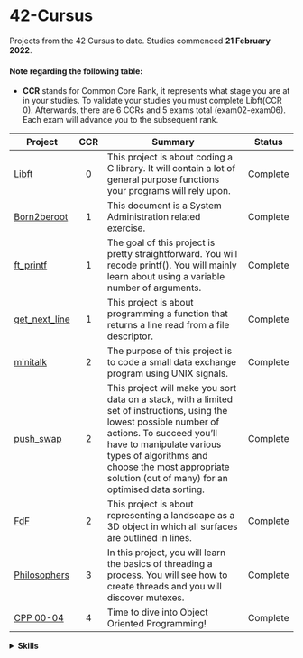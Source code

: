 # 42-Cursus
Projects from the 42 Cursus to date. Studies commenced **21 February 2022**.
#### Note regarding the following table:
* **CCR** stands for Common Core Rank, it represents what stage you are at in your studies. To validate your studies you must complete Libft(CCR 0). Afterwards, there are 6 CCRs and 5 exams total (exam02-exam06). Each exam will advance you to the subsequent rank.

| Project         | CCR | Summary                                              | Status            |
|-----------------|:---:|------------------------------------------------------|-------------------|
| [Libft](https://github.com/kaseypsbrice/42-Cursus/tree/main/Libft) | 0          | This project is about coding a C library. It will contain a lot of general purpose functions your programs will rely upon. | Complete |
| [Born2beroot](https://github.com/kaseypsbrice/42-Cursus/tree/main/Born2beroot) | 1 | This document is a System Administration related exercise. | Complete |
| [ft_printf ](https://github.com/kaseypsbrice/42-Cursus/tree/main/ft_printf)| 1 | The goal of this project is pretty straightforward. You will recode printf(). You will mainly learn about using a variable number of arguments. | Complete |
| [get_next_line](https://github.com/kaseypsbrice/42-Cursus/tree/main/get_next_line) | 1 | This project is about programming a function that returns a line read from a file descriptor. | Complete |
| [minitalk](https://github.com/kaseypsbrice/42-Cursus/tree/main/minitalk) | 2 | The purpose of this project is to code a small data exchange program using UNIX signals. | Complete |
| [push_swap](https://github.com/kaseypsbrice/42-Cursus/tree/main/push_swap) | 2 | This project will make you sort data on a stack, with a limited set of instructions, using the lowest possible number of actions. To succeed you’ll have to manipulate various types of algorithms and choose the most appropriate solution (out of many) for an optimised data sorting. | Complete |
| [FdF](https://github.com/kaseypsbrice/42-Cursus/tree/main/fdf) | 2 | This project is about representing a landscape as a 3D object in which all surfaces are outlined in lines. | Complete |
| [Philosophers](https://github.com/kaseypsbrice/42-Cursus/tree/main/Philosophers) | 3 | In this project, you will learn the basics of threading a process. You will see how to create threads and you will discover mutexes. | Complete |
| [CPP 00-04](https://github.com/kaseypsbrice/42-Cursus/tree/main/CPP) | 4 | Time to dive into Object Oriented Programming! | Complete |

<details><summary><b>Skills</b></summary>
  
* Rigor
* Unix
* Algorithms & AI 
* Network & system administration 
* Imperative programming 
* Graphics 
* Object-oriented programming 

</details>

